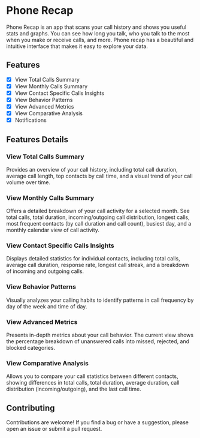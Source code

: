 # Phone Recap

Phone Recap is an app that scans your call history and shows you useful stats and graphs. You can see how long you talk, who you talk to the most when you make or receive calls, and more. Phone recap has a beautiful and intuitive interface that makes it easy to explore your data.

## Features

- [x] View Total Calls Summary
- [x] View Monthly Calls Summary
- [x] View Contact Specific Calls Insights
- [x] View Behavior Patterns
- [x] View Advanced Metrics
- [x] View Comparative Analysis
- [x] Notifications

## Features Details

### View Total Calls Summary

Provides an overview of your call history, including total call duration, average call length, top contacts by call time, and a visual trend of your call volume over time.

### View Monthly Calls Summary

Offers a detailed breakdown of your call activity for a selected month. See total calls, total duration, incoming/outgoing call distribution, longest calls, most frequent contacts (by call duration and call count), busiest day, and a monthly calendar view of call activity.

### View Contact Specific Calls Insights

Displays detailed statistics for individual contacts, including total calls, average call duration, response rate, longest call streak, and a breakdown of incoming and outgoing calls.

### View Behavior Patterns

Visually analyzes your calling habits to identify patterns in call frequency by day of the week and time of day.

### View Advanced Metrics

Presents in-depth metrics about your call behavior. The current view shows the percentage breakdown of unanswered calls into missed, rejected, and blocked categories.

### View Comparative Analysis

Allows you to compare your call statistics between different contacts, showing differences in total calls, total duration, average duration, call distribution (incoming/outgoing), and the last call time.

## Contributing

Contributions are welcome! If you find a bug or have a suggestion, please open an issue or submit a pull request.
